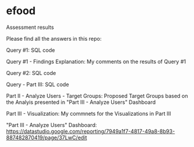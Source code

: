 # efood
Assessment results

Please find all the answers in this repo:

Query #1: SQL code

Query #1 - Findings Explanation: My comments on the results of Query #1

Query #2: SQL code

Query - Part III: SQL code

Part II - Analyze Users - Target Groups: Proposed Target Groups based on the Analyis presented in "Part III - Analyze Users" Dashboard 

Part III - Visualization: My commnets for the Visualizations in Part III 

"Part III - Analyze Users" Dashboard:  https://datastudio.google.com/reporting/7949a1f7-4817-49a8-8b93-887482870419/page/37LwC/edit
